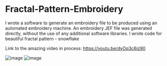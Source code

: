 # Fractal-Pattern-Embroidery
I wrote a software to generate an embroidery file to be produced using an automated embroidery machine. An embroidery JEF file was generated directly, without the use of any additional software libraries. I wrote code for beautiful fractal pattern - snowflake

Link to the amazing video in process: https://youtu.be/dyOq3c6iz90

![image](https://user-images.githubusercontent.com/64700114/120012374-6a623300-bfad-11eb-8972-108dc8dca444.png)
![image](https://user-images.githubusercontent.com/64700114/120012391-6fbf7d80-bfad-11eb-96b7-9e775656e2ed.png)

